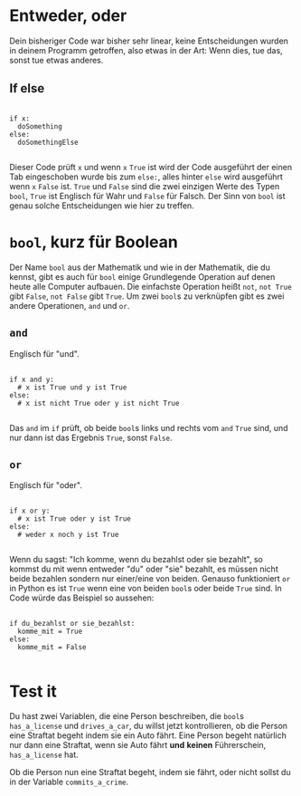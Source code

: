 # Entweder, oder
Dein bisheriger Code war bisher sehr linear,
keine Entscheidungen wurden in deinem
Programm getroffen, also etwas in der Art:
Wenn dies, tue das, sonst tue etwas anderes.

## If else
<pre>
  <code class="lang-python">
if x:
  doSomething
else:
  doSomethingElse
  </code>
</pre>
Dieser Code prüft `x` und wenn `x` `True` ist wird der Code
ausgeführt der einen Tab eingeschoben wurde bis zum
`else:`, alles hinter `else` wird ausgeführt wenn `x` `False` ist.
`True` und `False` sind die zwei einzigen Werte des Typen `bool`,
`True` ist Englisch für Wahr und `False` für Falsch.
Der Sinn von `bool` ist genau solche Entscheidungen wie hier zu treffen.

# `bool`, kurz für Boolean
Der Name `bool` aus der Mathematik und wie in der Mathematik, die du kennst,
gibt es auch für `bool` einige Grundlegende Operation auf denen heute alle
Computer aufbauen.
Die einfachste Operation heißt `not`, `not True` gibt `False`, `not False`
gibt `True`.
Um zwei `bool`s zu verknüpfen gibt es zwei andere Operationen,
`and` und `or`.
## `and`
Englisch für "und".
<pre>
  <code class="lang-python">
if x and y:
  # x ist True und y ist True
else:
  # x ist nicht True oder y ist nicht True
  </code>
</pre>
Das `and` im
`if` prüft, ob beide `bool`s links und rechts vom `and`
`True` sind, und nur dann ist das Ergebnis `True`,
sonst `False`.
## `or`
Englisch für "oder".
<pre>
  <code class="lang-python">
if x or y:
  # x ist True oder y ist True
else:
  # weder x noch y ist True
  </code>
</pre>
Wenn du sagst: "Ich komme, wenn du bezahlst oder sie bezahlt", so kommst du mit
wenn entweder "du" oder "sie" bezahlt, es müssen nicht beide bezahlen sondern
nur einer/eine von beiden.
Genauso funktioniert `or` in Python es ist `True` wenn eine von beiden `bool`s
oder beide `True` sind.
In Code würde das Beispiel so aussehen:
<pre>
 <code class="lang-python">
if du_bezahlst or sie_bezahlst:
  komme_mit = True
else:
  komme_mit = False
 </code>
</pre>
# Test it
Du hast zwei Variablen, die eine Person beschreiben, die `bool`s `has_a_license` und `drives_a_car`,
du willst jetzt kontrollieren, ob die Person eine Straftat begeht indem sie ein Auto fährt.
Eine Person begeht natürlich nur dann eine Straftat, wenn sie Auto fährt **und** **keinen** Führerschein, `has_a_license`
hat.

Ob die Person nun eine Straftat begeht, indem sie fährt, oder nicht sollst
du in der Variable `commits_a_crime`.
